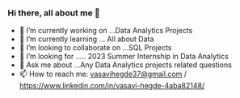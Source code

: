 ### Hi there, all about me 👋

- 🔭 I’m currently working on ...Data Analytics Projects
- 🌱 I’m currently learning ... All about Data
- 👯 I’m looking to collaborate on ...SQL Projects
- 🤔 I’m looking for ..... 2023 Summer Internship in Data Analytics
- 💬 Ask me about ...Any Data Analytics projects related questions
- 📫 How to reach me: vasavihegde37@gmail.com / https://www.linkedin.com/in/vasavi-hegde-4aba82148/
